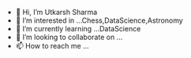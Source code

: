 - 👋 Hi, I’m Utkarsh Sharma
- 👀 I’m interested in ...Chess,DataScience,Astronomy
- 🌱 I’m currently learning ...DataScience
- 💞️ I’m looking to collaborate on ...
- 📫 How to reach me ...

<!---
utkarsh1204119/utkarsh1204119 is a ✨ special ✨ repository because its `README.md` (this file) appears on your GitHub profile.
You can click the Preview link to take a look at your changes.
--->
